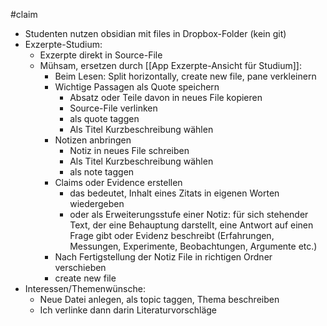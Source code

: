 #claim

- Studenten nutzen obsidian mit files in Dropbox-Folder (kein git)
- Exzerpte-Studium:
	- Exzerpte direkt in Source-File
	- Mühsam, ersetzen durch [[App Exzerpte-Ansicht für Studium]]:
		- Beim Lesen: Split horizontally, create new file, pane verkleinern
		- Wichtige Passagen als Quote speichern
			- Absatz oder Teile davon in neues File kopieren
			- Source-File verlinken
			- als quote taggen
			- Als Titel Kurzbeschreibung wählen
		- Notizen anbringen
			- Notiz in neues File schreiben
			- Als Titel Kurzbeschreibung wählen
			- als note taggen
		- Claims oder Evidence erstellen
			- das bedeutet, Inhalt eines Zitats in eigenen Worten wiedergeben
			- oder als Erweiterungsstufe einer Notiz: für sich stehender Text, der eine Behauptung darstellt, eine Antwort auf einen Frage gibt oder Evidenz beschreibt (Erfahrungen, Messungen, Experimente, Beobachtungen, Argumente etc.)
		- Nach Fertigstellung der Notiz File in richtigen Ordner verschieben
		- create new file
- Interessen/Themenwünsche:
	- Neue Datei anlegen, als topic taggen, Thema beschreiben
	- Ich verlinke dann darin Literaturvorschläge